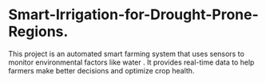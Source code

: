 # Smart-Irrigation-for-Drought-Prone-Regions.
This project is an automated smart farming system that uses sensors to monitor environmental factors like water . It provides real-time data to help farmers make better decisions and optimize crop health.
